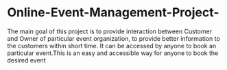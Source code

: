 # Online-Event-Management-Project-

The main goal of this project is to provide interaction between Customer and Owner of particular event organization, to provide better information to the customers within short time. It can be accessed by anyone to book an particular event.This is an easy and accessible way for anyone to book the desired event <br>
